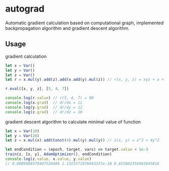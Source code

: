 # autograd

Automatic gradient calculation based on computational graph, implemented backpropagation algorithm and gradient descent algorithm.

## Usage

gradient calculation

```javascript
let x = Var()
let y = Var()
let z = Var()
let r = x.mul(y).add(z).add(x.add(y).mul(z)) // r(x, y, z) = xyz + x + y + z

r.eval([x, y, z], [5, 4, 7])

console.log(r.value) // r(5, 4, 7) = 90
console.log(x.grad)  // dr/dx = 11
console.log(y.grad)  // dr/dy = 12
console.log(z.grad)  // dr/dz = 10
```

gradient descent algorithm to calculate minimal value of function

```javascript
let x = Var(10)
let y = Var(20)
let z = x.mul(x).add(Const(4).mul(y).mul(y)) // z(x, y) = x^2 + 4y^2

let endCondition = (epoch, target, vars) => target.value < 1e-3
train(z, [x, y], AdamOptimizer(), endCondition)
console.log(z.value, x.value, y.value) 
// 0.0009988579447520486 1.1315571976043337e-10 0.015802356982045816
```